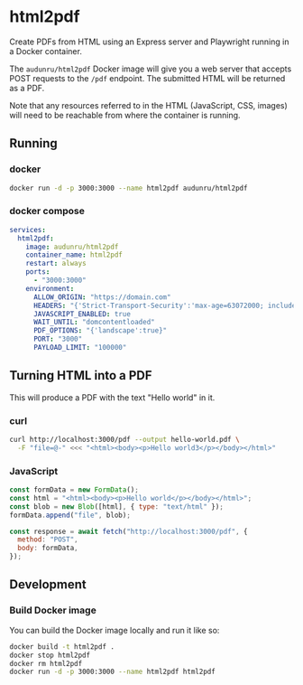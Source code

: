 # html2pdf

Create PDFs from HTML using an Express server and Playwright running in a Docker container.

The `audunru/html2pdf` Docker image will give you a web server that accepts POST requests to the `/pdf` endpoint. The submitted HTML will be returned as a PDF.

Note that any resources referred to in the HTML (JavaScript, CSS, images) will need to be reachable from where the container is running.

## Running

### docker

```bash
docker run -d -p 3000:3000 --name html2pdf audunru/html2pdf
```

### docker compose

```yml
services:
  html2pdf:
    image: audunru/html2pdf
    container_name: html2pdf
    restart: always
    ports:
      - "3000:3000"
    environment:
      ALLOW_ORIGIN: "https://domain.com"
      HEADERS: "{'Strict-Transport-Security':'max-age=63072000; includeSubDomains; preload'}"
      JAVASCRIPT_ENABLED: true
      WAIT_UNTIL: "domcontentloaded"
      PDF_OPTIONS: "{'landscape':true}"
      PORT: "3000"
      PAYLOAD_LIMIT: "100000"
```

## Turning HTML into a PDF

This will produce a PDF with the text "Hello world" in it.

### curl

```sh
curl http://localhost:3000/pdf --output hello-world.pdf \
  -F "file=@-" <<< "<html><body><p>Hello world3</p></body></html>"
```

### JavaScript

```js
const formData = new FormData();
const html = "<html><body><p>Hello world</p></body></html>";
const blob = new Blob([html], { type: "text/html" });
formData.append("file", blob);

const response = await fetch("http://localhost:3000/pdf", {
  method: "POST",
  body: formData,
});
```

## Development

### Build Docker image

You can build the Docker image locally and run it like so:

```bash
docker build -t html2pdf .
docker stop html2pdf
docker rm html2pdf
docker run -d -p 3000:3000 --name html2pdf html2pdf
```
